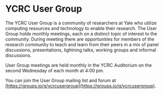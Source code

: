 # YCRC User Group

The YCRC User Group is a community of researchers at Yale who utilize computing resources and technology to enable their research. The User Group holds monthly meetings, each on a distinct topic of interest to the community. During meeting there are opportunities for members of the research community to teach and learn from their peers in a mix of panel discussions, presentations, lightning talks, working groups and informal discussions.

User Group meetings are held monthly in the YCRC Auditorium on the second Wednesday of each month at 4:00 pm.

You can join the User Group mailing list and forum at [https://groups.io/g/ycrcusergroup](https://groups.io/g/ycrcusergroup).